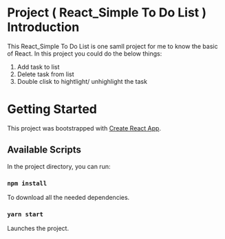 # Project ( React_Simple To Do List ) Introduction

This React_Simple To Do List is one samll project for me to know the basic of React.
In this project you could do the below things:

1. Add task to list
2. Delete task from list
3. Double clisk to hightlight/ unhighlight the task

# Getting Started

This project was bootstrapped with [Create React App](https://github.com/facebook/create-react-app).

## Available Scripts

In the project directory, you can run:

### `npm install`

To download all the needed dependencies.

### `yarn start`

Launches the project.
